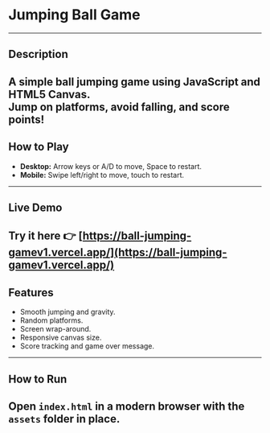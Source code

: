 # Jumping Ball Game
---
## Description
A simple ball jumping game using JavaScript and HTML5 Canvas.  
Jump on platforms, avoid falling, and score points!
---
## How to Play
- **Desktop:** Arrow keys or A/D to move, Space to restart.  
- **Mobile:** Swipe left/right to move, touch to restart.

---
## Live Demo  
Try it here 👉 [https://ball-jumping-gamev1.vercel.app/](https://ball-jumping-gamev1.vercel.app/)
---
## Features
- Smooth jumping and gravity.  
- Random platforms.  
- Screen wrap-around.  
- Responsive canvas size.  
- Score tracking and game over message.
---
## How to Run
Open `index.html` in a modern browser with the `assets` folder in place.
---
